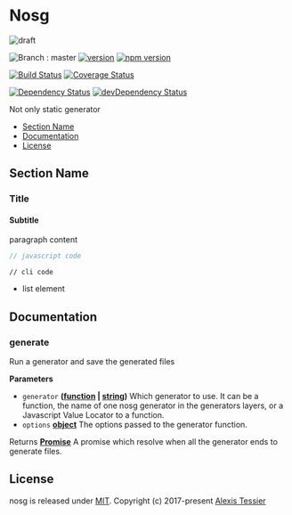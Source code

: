# Nosg

![draft](https://img.shields.io/badge/stability-draft-lightgrey.svg?style=flat-square)

![Branch : master](https://img.shields.io/badge/Branch-master-blue.svg)
[![version](https://img.shields.io/badge/version-0.0.0-blue.svg)](https://github.com/AlexisTessier/nosg#readme)
[![npm version](https://badge.fury.io/js/nosg.svg)](https://badge.fury.io/js/nosg)

[![Build Status](https://travis-ci.org/AlexisTessier/nosg.svg?branch=master)](https://travis-ci.org/AlexisTessier/nosg)
[![Coverage Status](https://coveralls.io/repos/AlexisTessier/nosg/badge.svg?branch=master&service=github)](https://coveralls.io/github/AlexisTessier/nosg?branch=master)

[![Dependency Status](https://david-dm.org/AlexisTessier/nosg.svg)](https://david-dm.org/AlexisTessier/nosg)
[![devDependency Status](https://david-dm.org/AlexisTessier/nosg/dev-status.svg)](https://david-dm.org/AlexisTessier/nosg#info=devDependencies)

Not only static generator

-   [Section Name](#section-name)
-   [Documentation](#documentation)
-   [License](#license)

## Section Name

### Title

#### Subtitle

paragraph content

```javascript
// javascript code
```

    // cli code

-   list element

## Documentation

<!-- Generated by documentation.js. Update this documentation by updating the source code. -->

### generate

Run a generator and save the generated files

**Parameters**

-   `generator` **([function](https://developer.mozilla.org/en-US/docs/Web/JavaScript/Reference/Statements/function) \| [string](https://developer.mozilla.org/en-US/docs/Web/JavaScript/Reference/Global_Objects/String))** Which generator to use. It can be a function, the name of one nosg generator in the generators layers, or a Javascript Value Locator to a function.
-   `options` **[object](https://developer.mozilla.org/en-US/docs/Web/JavaScript/Reference/Global_Objects/Object)** The options passed to the generator function.

Returns **[Promise](https://developer.mozilla.org/en-US/docs/Web/JavaScript/Reference/Global_Objects/Promise)** A promise which resolve when all the generator ends to generate files.

## License

nosg is released under [MIT](http://opensource.org/licenses/MIT). 
Copyright (c) 2017-present [Alexis Tessier](https://github.com/AlexisTessier)
